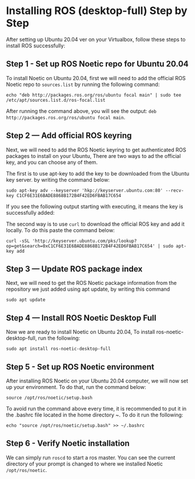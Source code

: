 
<h1>Installing ROS (desktop-full) Step by Step</h1>
<p>After setting up Ubuntu 20.04 ver on your Virtualbox, follow these steps to install ROS successfully:</p>



<h2>Step 1 - Set up ROS Noetic repo for Ubuntu 20.04</h2>
<p>To install Noetic on Ubuntu 20.04, first we will need to add the official ROS Noetic repo to <code>sources.list</code> by running the following command:</p>
      
    echo "deb http://packages.ros.org/ros/ubuntu focal main" | sudo tee /etc/apt/sources.list.d/ros-focal.list
    
<p>After running the command above, you will see the output: <code>deb http://packages.ros.org/ros/ubuntu focal main</code>.</p>



<h2>Step 2 — Add official ROS keyring</h2>
<p>Next, we will need to add the ROS Noetic keyring to get authenticated ROS packages to install on your Ubuntu, There are two ways to ad the official key, and you can choose any of them.</p>

<p>The first is to use apt-key to add the key to be downloaded from the Ubuntu key server. by writing the command below:</p>

    sudo apt-key adv --keyserver 'hkp://keyserver.ubuntu.com:80' --recv-key C1CF6E31E6BADE8868B172B4F42ED6FBAB17C654
    
If you see the following output starting with executing, it means the key is successfully added:


   
The second way is to use <code>curl</code> to download the official ROS key and add it locally. To do this paste the command below:
      
    curl -sSL 'http://keyserver.ubuntu.com/pks/lookup?op=get&search=0xC1CF6E31E6BADE8868B172B4F42ED6FBAB17C654' | sudo apt-key add



<h2> Step 3 — Update ROS package index </h2>
<p>Next, we will need to get the ROS Noetic package information from the repository we just added using apt update, by writing this command</p>
  
    sudo apt update  
  

<h2>Step 4 — Install ROS Noetic Desktop Full</h2>
<p>Now we are ready to install Noetic on Ubuntu 20.04, To install ros-noetic-desktop-full, run the following:</p>
    
    sudo apt install ros-noetic-desktop-full



<h2> Step 5 - Set up ROS Noetic environment </h2>
<p>After installing ROS Noetic on your Ubuntu 20.04 computer, we will now set up your environment. To do that, run the command below:</p>
    
    source /opt/ros/noetic/setup.bash

<p>To avoid run the command above every time, it is recommended to put it in the .bashrc file located in the home directory ~. To do it run
the following:</p>
    
    echo "source /opt/ros/noetic/setup.bash" >> ~/.bashrc

      
  
<h2> Step 6 - Verify Noetic installation </h2>
<p>We can simply run <code>roscd</code> to start a ros master. You can see the current directory of your prompt is changed to where we installed Noetic
<code>/opt/ros/noetic</code>.</p>
